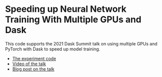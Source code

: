 # Speeding up Neural Network Training With Multiple GPUs and Dask

This code supports the 2021 Dask Summit talk on using multiple GPUs and PyTorch with Dask to speed up model training.

* [The experiment code](experiment.ipynb)
* [Video of the talk](https://www.youtube.com/watch?v=Is_sEWxeZ1E&feature=emb_imp_woyt)
* [Blog post on the talk](https://saturncloud.io/blog/dask-with-gpus/)
